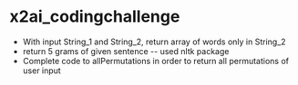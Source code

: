 # x2ai_codingchallenge
* With input String_1 and String_2, return array of words only in String_2
* return 5 grams of given sentence -- used nltk package
* Complete code to allPermutations in order to return all permutations of user input
